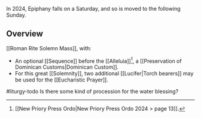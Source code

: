 In 2024, Epiphany falls on a Saturday, and so is moved to the following Sunday.
## Overview
[[Roman Rite Solemn Mass]], with:
- An optional [[Sequence]] before the [[Alleluia]][^ordo_sequence], a [[Preservation of Dominican Customs|Dominican Custom]].
- For this great [[Solemnity]], two additional [[Lucifer|Torch bearers]] may be used for the [[Eucharistic Prayer]].

#liturgy-todo Is there some kind of procession for the water blessing?

[^ordo_sequence]: [[New Priory Press Ordo|New Priory Press Ordo 2024 > page 13]].
